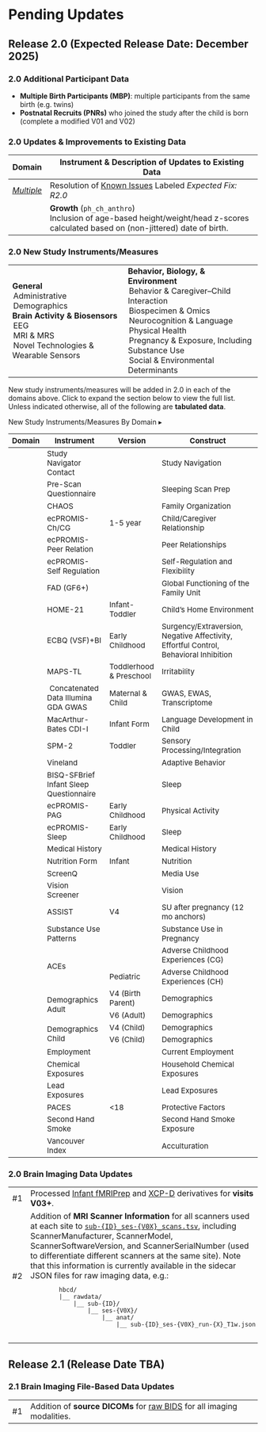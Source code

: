 
# Pending Updates

## Release 2.0 (Expected Release Date: December 2025)

### 2.0 Additional Participant Data 
 - **Multiple Birth Participants (MBP)**: multiple participants from the same birth (e.g. twins)
 - **Postnatal Recruits (PNRs)** who joined the study after the child is born (complete a modified V01 and V02)

### 2.0 Updates & Improvements to Existing Data
<table class="table-no-vertical-lines" style="width: 100%; border-collapse: collapse; table-layout: fixed; font-size: 16px;">
<thead>
  <th>Domain</th>
  <th>Instrument & Description of Updates to Existing Data</th>
</thead>
  <tbody>
      <tr>
      <td style="width: 40px; text-align: center;">
        <a href="../../../instruments/#instruments-by-domain" target="_blank"><i>Multiple</i></a>
      </td>
      <td>
        Resolution of <a href="../knownissues" target="_blank">Known Issues</a></b> Labeled <i>Expected Fix: R2.0</i>
      </td>
    </tr>
    <tr>
      <td style="width: 40px; text-align: center;">
        <a href="../../../instruments/#physhealth" target="_blank"><i class="fa fa-heart-pulse"></i></a>
      </td>
      <td>
        <strong>Growth</strong> (<code>ph_ch_anthro</code>)<br>
        <span class="update-text">Inclusion of age-based height/weight/head z-scores calculated based on (non-jittered) date of birth.</span>
      </td>
    </tr>
</tbody>
</table>
<p></p><p></p>

### 2.0 New Study Instruments/Measures

<table class="study-legend">
<tbody>
<tr>
<td>
<b>General</b><br>
<a style="margin-left: 2px;" href="../../instruments/" target="_blank"><i class="fas fa-clipboard"></i></a> Administrative<br>
<a style="margin-left: 2px;" href="../../instruments/#demo" target="_blank"><i class="fas fa-id-card"></i></a> Demographics<br>
<b>Brain Activity & Biosensors</b><br>
<a style="margin-left: 2px;" href="../../instruments/#eeg" target="_blank"><i class="fa fa-bolt"></i></a> EEG<br>
<a style="margin-left: 2px;" href="../../instruments/#mri" target="_blank"><i class="fa fa-brain"></i></a> MRI & MRS<br>
<a style="margin-left: 2px;" href="../../instruments/#sensors" target="_blank"><i class="fa fa-microchip"></i></a> Novel Technologies & Wearable Sensors
</td>
<td>
<b>Behavior, Biology, & Environment</b><br>
<a style="margin-left: 2px;" href="../../instruments/#bcgi" target="_blank"><i class="fa fa-people-arrows"></i></a> Behavior & Caregiver–Child Interaction<br>
<a style="margin-left: 2px;" href="../../instruments/#biospec" target="_blank"><i class="fa fa-vial"></i></a> Biospecimen & Omics<br>
<a style="margin-left: 2px;" href="../../instruments/#neurocog" target="_blank"><i class="fa-solid fa-puzzle-piece"></i></a> Neurocognition & Language<br>
<a style="margin-left: 2px;" href="../../instruments/#physhealth" target="_blank"><i class="fa fa-heart-pulse"></i></a> Physical Health<br>
<a style="margin-left: 2px;" href="../../instruments/#pex" target="_blank"><i class="fa-solid fa-baby"></i></a> Pregnancy & Exposure, Including Substance Use<br>
<a style="margin-left: 2px;" href="../../instruments/#socenvdet" target="_blank"><i class="fas fa-city"></i></a> Social & Environmental Determinants
</td>
</tr>
</tbody>
</table>

New study instruments/measures will be added in 2.0 in each of the domains above. Click to expand the section below to view the full list. Unless indicated otherwise, all of the following are <b>tabulated data</b>.

<div id="2.0-new-tables" class="table-banner" onclick="toggleCollapse(this)">
  <span class="emoji"><i class="fa-solid fa-arrows-rotate"></i></span>
  <span class="text-with-link">
  <span class="text">New Study Instruments/Measures By Domain</span>
  <a class="anchor-link" href="#2.0-new-tables" title="Copy link">
  <i class="fa-solid fa-link"></i>
  </a>
  </span>
  <span class="arrow">▸</span>
</div>
<div class="table-collapsible-content">
<table class="table-no-vertical-lines" style="width: 100%; border-collapse: collapse; table-layout: fixed; font-size: 15px">
<thead>
<tr>
    <th>Domain</th>
    <th style="width: 25%;">Instrument</th>
    <th>Version</th>
    <th style="width: 40%;">Construct</th>
</tr>
</thead>
<tbody>
<tr>
  <td style="text-align: center;"><a href="../../instruments/" target="_blank"><i style="font-size: 1.5em" class="fas fa-clipboard"></i></a></td>
  <td>Study Navigator Contact</td><td></td><td>Study Navigation</td>
</tr>
<tr>
  <td style="text-align: center;"><a href="../../instruments/#mri" target="_blank"><i style="font-size: 1.5em" class="fa fa-brain"></i></a></td>
  <td>Pre-Scan Questionnaire</td><td></td><td>Sleeping Scan Prep</td>
</tr>
<tr>
  <td rowspan="8" style="text-align: center;"><a href="../../instruments/#bcgi" target="_blank"><i style="font-size: 1.5em" class="fa fa-people-arrows"></i></a></td>
  <td>CHAOS</td><td></td><td>Family Organization</td>
</tr>
<tr><td>ecPROMIS-Ch/CG</td><td>1-5 year</td><td>Child/Caregiver Relationship</td></tr>
<tr><td>ecPROMIS-Peer Relation</td><td></td><td>Peer Relationships</td></tr>
<tr><td>ecPROMIS-Self Regulation</td><td></td><td>Self-Regulation and Flexibility</td></tr>
<tr><td>FAD (GF6+)</td><td></td><td>Global Functioning of the Family Unit</td></tr>
<tr><td>HOME-21</td><td>Infant-Toddler</td><td>Child’s Home Environment</td></tr>
<tr><td>ECBQ (VSF)+BI</td><td>Early Childhood</td><td>Surgency/Extraversion, Negative Affectivity,<br> Effortful Control, Behavioral Inhibition</td></tr>
<tr><td>MAPS-TL</td><td>Toddlerhood & Preschool</td><td>Irritability</td></tr>
<tr>
<td style="text-align: center;"><a href="../../instruments/#biospec" target="_blank"><i style="font-size: 1.5em" class="fa fa-vial"></i></a></td>
<td><span class="tooltip tooltip-right"><i style="margin-right: 5px;" class="fas fa-layer-group"></i><span class="tooltiptext">Concatenated Data</span></span> Illumina GDA GWAS</td><td>Maternal & Child</td><td>GWAS, EWAS, Transcriptome</td>
</tr>
<tr>
<td rowspan="3" style="text-align: center;"><a href="../../instruments/#neurocog" target="_blank"><i style="font-size: 1.5em" class="fa-solid fa-puzzle-piece"></i></a></td>
<td>MacArthur-Bates CDI-I</td><td>Infant Form</td><td>Language Development in Child</td></tr>
<tr><td>SPM-2</td><td>Toddler</td><td>Sensory Processing/Integration</td></tr>
<tr><td>Vineland</td><td></td><td>Adaptive Behavior</td></tr>
<tr>
<td rowspan="7" style="text-align: center;"><a href="../../instruments/#physhealth" target="_blank"><i style="font-size: 1.5em" class="fa fa-heart-pulse"></i></a>
<td><span class="tooltip">BISQ-SF<span class="tooltiptext">Brief Infant Sleep Questionnaire</span></span></td><td></td><td>Sleep</td>
</tr>
<tr><td>ecPROMIS- PAG</td><td>Early Childhood</td><td>Physical Activity</td></tr>
<tr><td>ecPROMIS- Sleep</td><td>Early Childhood</td><td>Sleep</td></tr>
<tr><td>Medical History</td><td></td><td>Medical History</td></tr>
<tr><td>Nutrition Form</td><td>Infant</td><td>Nutrition</td></tr>
<tr><td>ScreenQ</td><td></td><td>Media Use</td></tr>
<tr><td>Vision Screener</td><td></td><td>Vision</td></tr>
<tr>
  <td rowspan="2" style="text-align: center;"><a href="../../instruments/#pex" target="_blank"><i style="font-size: 1.5em" class="fa-solid fa-baby"></i></a>
  <td>ASSIST</td><td>V4</td><td>SU after pregnancy (12 mo anchors)</td></tr>
<tr><td>Substance Use Patterns</td><td></td><td>Substance Use in Pregnancy</td></tr>
<tr>
  <td rowspan="12" style="text-align: center;"><a href="../../instruments/#socenvdet" target="_blank"><i style="font-size: 1.5em" class="fas fa-city"></i></a>
  <td rowspan="2">ACEs</td><td></td><td>Adverse Childhood Experiences (CG)</td>
</tr>  
<tr><td>Pediatric</td><td>Adverse Childhood Experiences (CH)</td></tr>  
<tr><td rowspan="2">Demographics Adult</td><td>V4 (Birth Parent)</td><td>Demographics</td></tr> 
<tr><td>V6 (Adult)</td><td>Demographics</td></tr> 
<tr><td rowspan="2">Demographics Child</td><td>V4 (Child)</td><td>Demographics</td></tr> 
<tr><td>V6 (Child)</td><td>Demographics</td></tr>  
<tr><td>Employment</td><td></td><td>Current Employment</td></tr>  
<tr><td>Chemical Exposures</td><td></td><td>Household Chemical Exposures</td></tr>   
<tr><td>Lead Exposures</td><td></td><td>Lead Exposures</td></tr> 
<tr><td>PACES</td><td>&lt;18</td><td>Protective Factors</td></tr>  
<tr><td>Second Hand Smoke</td><td></td><td>Second Hand Smoke Exposure</td></tr>     
<tr><td>Vancouver Index</td><td></td><td>Acculturation</td></tr>             
</tbody>
</table>
</div>
<p></p>

### 2.0 Brain Imaging Data Updates

<table class="table-no-vertical-lines" style="width: 100%; border-collapse: collapse; table-layout: fixed; font-size: 16px;">
<tbody>
<tr>
  <td>#1</td>
  <td>Processed <a href="../../instruments/mri/fmri/#nibabies" target="_blank" rel="noopener noreferrer">Infant fMRIPrep</a> and <a href="../../instruments/mri/fmri/#xcpd" target="_blank" rel="noopener noreferrer">XCP-D</a> derivatives for <strong>visits V03+</strong>.</td>
</tr>
<tr>
  <td>#2</td>
  <td style="word-wrap: break-word; white-space: normal;">Addition of <strong>MRI Scanner Information</strong> for all scanners used at each site to <a href="../../datacuration/file-based-data/#participant-session-scan-level-data" target="_blank"><code>sub-{ID}_ses-{V0X}_scans.tsv</code></a>, including ScannerManufacturer, ScannerModel, ScannerSoftwareVersion, and ScannerSerialNumber (used to differentiate different scanners at the same site). Note that this information is currently available in the sidecar JSON files for raw imaging data, e.g.:
  <pre style="font-size: 12px;">
        hbcd/
        |__ rawdata/ 
            |__ sub-{ID}/
                |__ ses-{V0X}/
                    |__ anat/
                        |__ sub-{ID}_ses-{V0X}_run-{X}_T1w.json
        </pre>
  </td>
</tr>
</tbody>
</table>

## Release 2.1 (Release Date TBA)

### 2.1 Brain Imaging File-Based Data Updates

<table class="table-no-vertical-lines" style="width: 100%; border-collapse: collapse; table-layout: fixed; font-size: 16px;">
<tbody>
<tr>
  <td>#1</td>
  <td>Addition of <strong>source DICOMs</strong> for <a href="../../datacuration/file-based-data/#raw-bids" target="_blank">raw BIDS</a> for all imaging modalities.</td>
</tr>
</tbody>
</table>

<br>